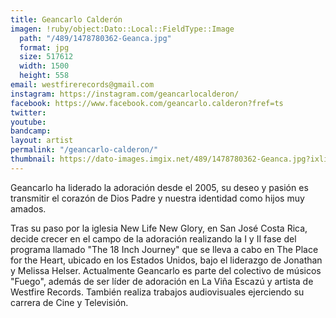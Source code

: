 ```yaml
---
title: Geancarlo Calderón
imagen: !ruby/object:Dato::Local::FieldType::Image
  path: "/489/1478780362-Geanca.jpg"
  format: jpg
  size: 517612
  width: 1500
  height: 558
email: westfirerecords@gmail.com
instagram: https://instagram.com/geancarlocalderon/
facebook: https://www.facebook.com/geancarlo.calderon?fref=ts
twitter: 
youtube: 
bandcamp: 
layout: artist
permalink: "/geancarlo-calderon/"
thumbnail: https://dato-images.imgix.net/489/1478780362-Geanca.jpg?ixlib=rb-1.1.0&ch=DPR%2CWidth&auto=compress%2Cformat&w=370
---
```


<p>Geancarlo ha liderado la adoración desde el 2005, su deseo y pasión es transmitir el corazón de Dios Padre y nuestra identidad como hijos muy amados.</p><p><span>Tras su paso por la iglesia New Life New Glory, en San José Costa Rica, decide crecer en el campo de la adoración realizando la I y II fase del programa llamado "The 18 Inch Journey" que se lleva a cabo en The Place for the Heart, ubicado en los Estados Unidos, bajo el liderazgo de Jonathan y Melissa Helser. Actualmente Geancarlo es parte del colectivo de músicos "Fuego", además de ser líder de adoración en La Viña Escazú y artista de Westfire Records. También realiza trabajos audiovisuales ejerciendo su carrera de Cine y Televisión.</span></p>